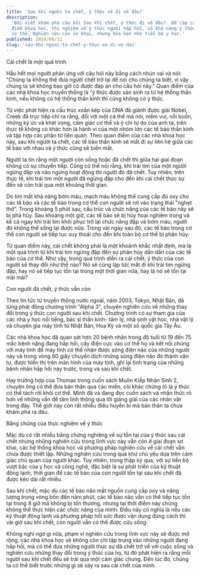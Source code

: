```yaml
---
title: 'Sau khi người ta chết, ý thức sẽ đi về đâu?'
description:
  'Bài viết khám phá câu hỏi Sau khi chết, ý thức đi về đâu?. Đề cập các quan
  điểm khoa học, thí nghiệm về ý thức người hấp hối, và khả năng ý thức tách rời
  cơ thể. Nghiên cứu còn sơ khai, nhưng hứa hẹn nhờ tiến bộ y học.'
published: 2024/06/11
slug: 'sau-khi-nguoi-ta-chet-y-thuc-se-di-ve-dau'
---
```


Cái chết là một quá trình

Hầu hết mọi người phản ứng với câu hỏi này bằng cách nhún vai và nói: "Chúng ta
không thể đưa người chết trở lại để nói cho chúng ta biết, vì vậy chúng ta sẽ
không bao giờ có được đáp án cho câu hỏi này." Quan điểm của các nhà khoa học
truyền thống là “ý thức được sản sinh ra từ hệ thống thần kinh, nếu không có hệ
thống thần kinh thì cũng không có ý thức.

Từ việc phát hiện ra cấu trúc xoắn kép của DNA đã giành được giải Nobel, Creek
đã trực tiếp chỉ ra rằng, đối với một cá thể mà nói, niềm vui, nỗi buồn, những
ký ức và khát vọng, cảm giác cơ thể và ý chí tự do của anh ta, trên thực tế
không có khác hơn là hành vi của một nhóm lớn các tế bào thần kinh và tập hợp
các phân tử liên quan. Theo quan điểm của các nhà khoa học này, sau khi người ta
chết, các tế bào thần kinh sẽ mất đi sự liên hệ giữa các tế bào với nhau và ý
thức cũng sẽ biến mất.

Người ta tin rằng một người còn sống hoặc đã chết thì giữa hai giai đoạn không
có sự chuyển tiếp. Cũng có thể nói rằng, khi trái tim của một người ngừng đập và
não ngừng hoạt động thì người đó đã chết. Tuy nhiên, trên thực tế, khi trái tim
một người đã ngừng đập cho đến khi cái chết thực sự đến sẽ còn trải qua một
khoảng thời gian.

Do tim mất khả năng bơm máu, mạch máu không thể cung cấp đủ oxy cho các tế bào
và các tế bào trong cơ thể con người sẽ rơi vào trạng thái "nghẹt thở". Trong
khoảng 5 phút sau, cấu trúc và chức năng của các tế bào này sẽ bị phá hủy. Sau
khoảng một giờ, các tế bào sẽ bị hủy hoại nghiêm trọng và kể cả ngay khi trái
tim khôi phục trở lại chức năng đập và bơm máu, người đó không thể sống lại được
nữa. Trong vài ngày sau đó, các tế bào trong cơ thể con người sẽ tiếp tục suy
thoái cho đến khi toàn bộ cơ thể bị phân hủy.

Từ quan điểm này, cái chết không phải là một khoảnh khắc nhất định, mà là một
quá trình từ khi trái tim ngừng đập đến sự phân hủy dần dần của các tế bào của
cơ thể. Như vậy, trong quá trình diễn ra cái chết, ý thức của con người sẽ thay
đổi như thế nào? Nó sẽ cùng lập tức mất đi khi trái tim ngừng đập, hay nó sẽ
tiếp tục tồn tại trong một thời gian nữa, hay là nó sẽ tồn tại mãi mãi?

Con người đã chết, ý thức vẫn còn

Theo tin tức từ truyền thông nước ngoài, năm 2003, Tokyo, Nhật Bản, đã từng phát
động chương trình "Alpha 3", chuyên nghiên cứu về những thay đổi trong ý thức
con người sau khi chết. Chương trình có sự tham gia của các nhà y học nổi tiếng,
bác sĩ thần kinh- tâm lý, nhà sinh vật học, nhà vật lý và chuyên gia máy tính từ
Nhật Bản, Hoa Kỳ và một số quốc gia Tây Âu.

Các nhà khoa học đã quan sát hơn 20 bệnh nhân trong độ tuổi từ 19 đến 75 mắc
bệnh nặng đang hấp hối, cấy điện cực vào cơ thể họ và kết nối chúng với máy tính
để máy tính có thể nhận được sóng điện não của những người này và trong vòng 60
giây chuyển dịch những sóng điện não đó thành văn tự, được hiển thị trên màn
hình của máy tính, ghi lại tình trạng của những bệnh nhân hấp hối này trước,
trong và sau khi chết.

Hay trường hợp của Thomas trong cuốn sách Muôn Kiếp Nhân Sinh 2, chuyện ông có
thể đưa bản thân qua các miền, cõi khác chứng tỏ là ý thức có thể tách rời khỏi
cơ thể. Mình đã và đang đọc cuốn sách và nhận thức rõ hơn về những vấn đề tâm
linh thông qua lời giảng giải của các nhân vật trong đây. Thế giới này còn rất
nhiều điều huyền bí mà bản thân ta chưa khám phá ra đâu.

Bằng chứng của thực nghiệm về ý thức

Mặc dù có rất nhiều bằng chứng nghiêng về sự tồn tại của ý thức sau cái chết
nhưng những nghiên cứu trong lĩnh vực này vẫn còn ở giai đoạn sơ khai, các hệ
thống khoa học và phương pháp nghiên cứu về cái chết vẫn chưa được thiết lập.
Những nghiên cứu trong quá khứ chủ yếu dựa trên cảm giác chủ quan của người
khác. Tuy nhiên, trong thập kỷ qua, với sự tiến bộ vượt bậc của y học và công
nghệ, đặc biệt là sự phát triển của kỹ thuật đông lạnh, thời gian để các tế bào
của con người tồn tại sau khi chết đã được kéo dài rất nhiều.

Sau khi chết, mặc dù các tế bào não mất nguồn cung cấp oxy và năng lượng trong
vòng bốn đến năm phút, các tế bào não vẫn có thể tiếp tục tồn tại trong 8 giờ mà
không bị tổn thương, nhưng tại thời điểm này chúng không thể thực hiện các chức
năng của mình. Điều này có nghĩa là nếu các kỹ thuật đông lạnh và phương pháp
hồi sức được vận dụng đúng cách thì vài giờ sau khi chết, con người vẫn có thể
được cứu sống.

Không nghi ngờ gì nữa, phạm vi nghiên cứu trong lĩnh vực này sẽ được mở rộng,
các nhà khoa học sẽ không còn chỉ tập trung vào những người đang hấp hối, mà có
thể đưa những người thực sự đã chết trở về với cuộc sống và nghiên cứu những
thay đổi trong ý thức của họ, từ đó phát hiện ra rằng mỗi người sau khi chết đều
sẽ trải qua một cảm giác chung. Đến lúc đó, chúng ta có thể biết trước những gì
sẽ xảy ra sau cái chết của mình.
